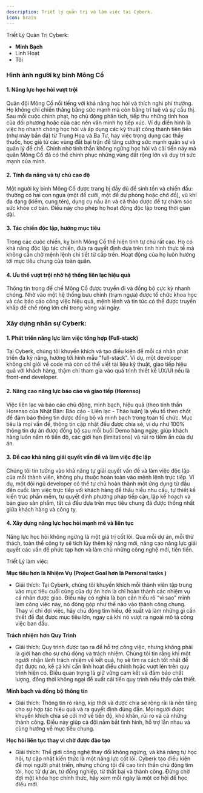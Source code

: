 ```yaml
---
description: Triết lý quản trị và làm việc tại Cyberk.
icon: brain
---
```


Triết Lý Quản Trị Cyberk: 
- **Minh Bạch**
- Linh Hoạt 
- Tôi 

### Hình ảnh người kỵ binh Mông Cổ

#### 1. Năng lực học hỏi vượt trội
Quân đội Mông Cổ nổi tiếng với khả năng học hỏi và thích nghi phi thường. Họ không chỉ chiến thắng bằng sức mạnh mà còn bằng trí tuệ và sự cầu thị. Sau mỗi cuộc chinh phạt, họ chủ động phân tích, tiếp thu những tinh hoa của đối phương hoặc của các nền văn minh họ tiếp xúc. Ví dụ điển hình là việc họ nhanh chóng học hỏi và áp dụng các kỹ thuật công thành tiên tiến (như máy bắn đá) từ Trung Hoa và Ba Tư, hay việc trọng dụng các thầy thuốc, học giả từ các vùng đất bại trận để tăng cường sức mạnh quân sự và quản lý đế chế. Chính nhờ tinh thần không ngừng học hỏi và cải tiến này mà quân Mông Cổ đã có thể chinh phục những vùng đất rộng lớn và duy trì sức mạnh của mình.

#### 2. Tính đa năng và tự chủ cao độ
Một người kỵ binh Mông Cổ được trang bị đầy đủ để sinh tồn và chiến đấu: thường có hai con ngựa (một để cưỡi, một để dự phòng hoặc chở đồ), vũ khí đa dạng (kiếm, cung tên), dụng cụ nấu ăn và cả thảo dược để tự chăm sóc sức khỏe cơ bản. Điều này cho phép họ hoạt động độc lập trong thời gian dài.

#### 3. Tác chiến độc lập, hướng mục tiêu
Trong các cuộc chiến, kỵ binh Mông Cổ thể hiện tính tự chủ rất cao. Họ có khả năng độc lập tác chiến, đưa ra quyết định dựa trên tình hình thực tế mà không cần chờ mệnh lệnh chi tiết từ cấp trên. Hoạt động của họ luôn hướng tới mục tiêu chung của toàn quân.

#### 4. Ưu thế vượt trội nhờ hệ thống liên lạc hiệu quả
Thông tin trong đế chế Mông Cổ được truyền đi và đồng bộ cực kỳ nhanh chóng. Nhờ vào một hệ thống bưu chính (trạm ngựa) được tổ chức khoa học và các báo cáo công việc hiệu quả, mệnh lệnh và tin tức có thể được truyền khắp đế chế rộng lớn chỉ trong vòng vài ngày.

### Xây dựng nhân sự Cyberk: 

#### 1. Phát triển năng lực làm việc tổng hợp (Full-stack)
Tại Cyberk, chúng tôi khuyến khích và tạo điều kiện để mỗi cá nhân phát triển đa kỹ năng, hướng tới hình mẫu "full-stack". Ví dụ, một developer không chỉ giỏi về code mà còn có thể viết tài liệu kỹ thuật, giao tiếp hiệu quả với khách hàng, thậm chí tham gia vào quá trình thiết kế UX/UI nếu là front-end developer.

#### 2. Nâng cao năng lực báo cáo và giao tiếp (Horenso)
Việc liên lạc và báo cáo chủ động, minh bạch, hiệu quả (theo tinh thần Horenso của Nhật Bản: Báo cáo - Liên lạc - Thảo luận) là yếu tố then chốt để đảm bảo thông tin được đồng bộ và minh bạch trong toàn tổ chức. Mục tiêu là mọi vấn đề, thông tin cập nhật đều được chia sẻ, ví dụ như 100% thông tin dự án được đồng bộ sau mỗi buổi Demo hàng ngày, giúp khách hàng luôn nắm rõ tiến độ, các giới hạn (limitations) và rủi ro tiềm ẩn của dự án.

#### 3. Đề cao khả năng giải quyết vấn đề và làm việc độc lập
Chúng tôi tin tưởng vào khả năng tự giải quyết vấn đề và làm việc độc lập của mỗi thành viên, không phụ thuộc hoàn toàn vào mệnh lệnh trực tiếp. Ví dụ, một đội ngũ developer có thể tự chủ hoàn thành một ứng dụng từ đầu đến cuối: làm việc trực tiếp với khách hàng để thấu hiểu nhu cầu, tự thiết kế kiến trúc phần mềm, tự quyết định phương pháp tiếp cận, lập kế hoạch và bàn giao sản phẩm, tất cả đều dựa trên mục tiêu chung đã được thống nhất giữa khách hàng và công ty.

#### 4. Xây dựng năng lực học hỏi mạnh mẽ và liên tục
Năng lực học hỏi không ngừng là một giá trị cốt lõi. Qua mỗi dự án, mỗi thử thách, toàn thể công ty sẽ tích lũy thêm kỹ năng mới, nâng cao năng lực giải quyết các vấn đề phức tạp hơn và làm chủ những công nghệ mới, tiên tiến.

Triết Lý làm việc: 

**Mục tiêu hơn là Nhiệm Vụ (Project Goal hơn là Personal tasks )**
   - Giải thích: Tại Cyberk, chúng tôi khuyến khích mỗi thành viên tập trung vào mục tiêu cuối cùng của dự án hơn là chỉ hoàn thành các nhiệm vụ cá nhân được giao. Điều này có nghĩa là bạn cần hiểu rõ "vì sao" mình làm công việc này, nó đóng góp như thế nào vào thành công chung. Thay vì chỉ đợi việc, hãy chủ động tìm hiểu, đề xuất và làm những gì cần thiết để đạt được mục tiêu lớn, ngay cả khi nó vượt ra ngoài mô tả công việc ban đầu.

**Trách nhiệm hơn Quy Trình**
   - Giải thích: Quy trình được tạo ra để hỗ trợ công việc, nhưng không phải là giới hạn cho sự chủ động và trách nhiệm. Chúng tôi tin rằng khi một người nhận lãnh trách nhiệm về kết quả, họ sẽ tìm ra cách tốt nhất để đạt được nó, kể cả khi cần linh hoạt điều chỉnh hoặc vượt lên trên quy trình hiện có. Điều quan trọng là giữ vững cam kết và đảm bảo chất lượng, đồng thời không ngại đề xuất cải tiến quy trình nếu thấy cần thiết.

**Minh bạch và đồng bộ thông tin**
   - Giải thích: Thông tin rõ ràng, kịp thời và được chia sẻ rộng rãi là nền tảng cho sự hợp tác hiệu quả và ra quyết định đúng đắn. Mọi người được khuyến khích chia sẻ cởi mở về tiến độ, khó khăn, rủi ro và cả những thành công. Điều này giúp cả đội nắm bắt tình hình, hỗ trợ lẫn nhau và cùng hướng về mục tiêu chung.

**Học hỏi liên tục thay vì chờ được đào tạo**
   - Giải thích: Thế giới công nghệ thay đổi không ngừng, và khả năng tự học hỏi, tự cập nhật kiến thức là một năng lực cốt lõi. Cyberk tạo điều kiện để mọi người phát triển, nhưng chúng tôi đề cao tinh thần chủ động tìm tòi, học từ dự án, từ đồng nghiệp, từ thất bại và thành công. Đừng chờ đợi một khóa học chính thức, hãy xem mỗi ngày là một cơ hội để học điều mới.
